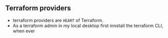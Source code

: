 ## Terraform providers
- terraform providers are `HEART` of Terraform.
- As a terraform admin in my local desktop first innstall the terraform CLI, when ever 